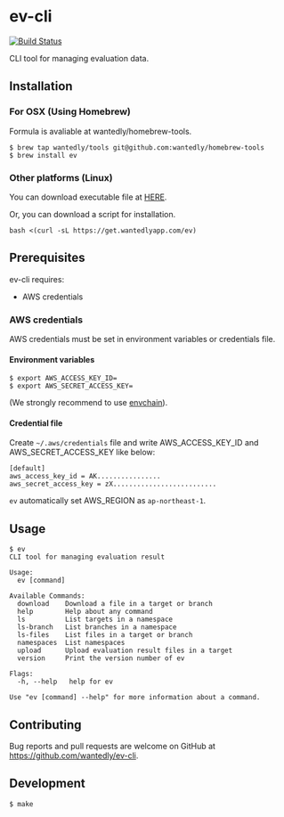 # ev-cli

[![Build Status](https://travis-ci.com/wantedly/ev-cli.svg?token=zsMaScwD2c3BqH37pucy&branch=master)](https://travis-ci.com/wantedly/ev-cli)

CLI tool for managing evaluation data.

## Installation

### For OSX (Using Homebrew)

Formula is avaliable at wantedly/homebrew-tools.

```sh-session
$ brew tap wantedly/tools git@github.com:wantedly/homebrew-tools
$ brew install ev
```

### Other platforms (Linux)

You can download executable file at [HERE](https://github.com/wantedly/ev-cli/releases).

Or, you can download a script for installation.

```console
bash <(curl -sL https://get.wantedlyapp.com/ev)
```

## Prerequisites

ev-cli requires:

- AWS credentials

### AWS credentials

AWS credentials must be set in environment variables or credentials file.

#### Environment variables

```sh-session
$ export AWS_ACCESS_KEY_ID=
$ export AWS_SECRET_ACCESS_KEY=
```

(We strongly recommend to use [envchain](https://github.com/sorah/envchain)).

#### Credential file

Create `~/.aws/credentials` file and write AWS_ACCESS_KEY_ID and AWS_SECRET_ACCESS_KEY like below:

```
[default]
aws_access_key_id = AK................
aws_secret_access_key = zX..........................
```

`ev` automatically set AWS_REGION as `ap-northeast-1`.

## Usage

```sh-session
$ ev
CLI tool for managing evaluation result

Usage:
  ev [command]

Available Commands:
  download    Download a file in a target or branch
  help        Help about any command
  ls          List targets in a namespace
  ls-branch   List branches in a namespace
  ls-files    List files in a target or branch
  namespaces  List namespaces
  upload      Upload evaluation result files in a target
  version     Print the version number of ev

Flags:
  -h, --help   help for ev

Use "ev [command] --help" for more information about a command.
```

## Contributing

Bug reports and pull requests are welcome on GitHub at https://github.com/wantedly/ev-cli.

## Development

```sh-session
$ make
```
